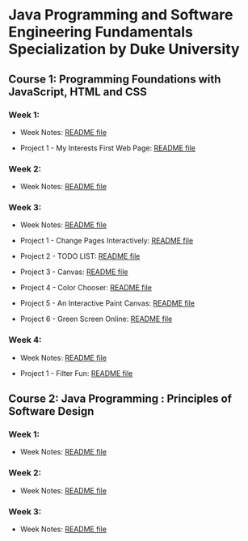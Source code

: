 # Java Programming and Software Engineering Fundamentals Specialization by Duke University

## Course 1:  Programming Foundations with JavaScript, HTML and CSS

### Week 1: 

- Week Notes: 
<a href="https://github.com/KanzyKhaled/Java-Programming-and-Software-Engineering-Fundamentals-Specialization-by-Duke-University/blob/main/1-Programming-Foundations-with-JavaScript-HTML-and-CSS/Week1/README.md"> README file </a>
 

- Project 1 - My Interests First Web Page:
<a href="https://github.com/KanzyKhaled/Java-Programming-and-Software-Engineering-Fundamentals-Specialization-by-Duke-University/blob/main/1-Programming-Foundations-with-JavaScript-HTML-and-CSS/Week1/Exercises/project-1/README.md"> README file </a>
 
### Week 2:

- Week Notes:
<a href="https://github.com/KanzyKhaled/Java-Programming-and-Software-Engineering-Fundamentals-Specialization-by-Duke-University/blob/main/1-Programming-Foundations-with-JavaScript-HTML-and-CSS/Week2/README.md"> README file </a>

### Week 3: 

- Week Notes:
<a href="https://github.com/KanzyKhaled/Java-Programming-and-Software-Engineering-Fundamentals-Specialization-by-Duke-University/blob/main/1-Programming-Foundations-with-JavaScript-HTML-and-CSS/Week3/README.md"> README file </a>


- Project 1 - Change Pages Interactively:
<a href="https://github.com/KanzyKhaled/Java-Programming-and-Software-Engineering-Fundamentals-Specialization-by-Duke-University/blob/main/1-Programming-Foundations-with-JavaScript-HTML-and-CSS/Week3/Exercises/project-1/README.md"> README file </a>

- Project 2 - TODO LIST: 
<a href="https://github.com/KanzyKhaled/Java-Programming-and-Software-Engineering-Fundamentals-Specialization-by-Duke-University/blob/main/1-Programming-Foundations-with-JavaScript-HTML-and-CSS/Week3/Exercises/project-2/README.md"> README file </a>


- Project 3 - Canvas:
<a href="https://github.com/KanzyKhaled/Java-Programming-and-Software-Engineering-Fundamentals-Specialization-by-Duke-University/blob/main/1-Programming-Foundations-with-JavaScript-HTML-and-CSS/Week3/Exercises/project-3/README.md"> README file </a>


- Project 4 - Color Chooser: 
<a href="https://github.com/KanzyKhaled/Java-Programming-and-Software-Engineering-Fundamentals-Specialization-by-Duke-University/blob/main/1-Programming-Foundations-with-JavaScript-HTML-and-CSS/Week3/Exercises/project-4/README.md"> README file </a>


- Project 5 - An Interactive Paint Canvas:
<a href="https://github.com/KanzyKhaled/Java-Programming-and-Software-Engineering-Fundamentals-Specialization-by-Duke-University/blob/main/1-Programming-Foundations-with-JavaScript-HTML-and-CSS/Week3/Exercises/project-5/README.md"> README file </a>


- Project 6 - Green Screen Online:
<a href="https://github.com/KanzyKhaled/Java-Programming-and-Software-Engineering-Fundamentals-Specialization-by-Duke-University/blob/main/1-Programming-Foundations-with-JavaScript-HTML-and-CSS/Week3/Exercises/project-6/README.md"> README file </a>



### Week 4:  

- Week Notes:
<a href="https://github.com/KanzyKhaled/Java-Programming-and-Software-Engineering-Fundamentals-Specialization-by-Duke-University/blob/main/1-Programming-Foundations-with-JavaScript-HTML-and-CSS/Week4/README.md"> README file </a>

- Project 1 - Filter Fun:
<a href="https://github.com/KanzyKhaled/Java-Programming-and-Software-Engineering-Fundamentals-Specialization-by-Duke-University/blob/main/1-Programming-Foundations-with-JavaScript-HTML-and-CSS/Week4/Exercises/project-1/README.md"> README file </a>
 
 
## Course 2:  Java Programming : Principles of Software Design

### Week 1: 

- Week Notes: 
<a href="https://github.com/KanzyKhaled/Java-Programming-and-Software-Engineering-Fundamentals-Specialization-by-Duke-University/blob/main/2-Java-Programming-Principles-of-Software-Design/Week1/README.md"> README file </a>
 
### Week 2:

- Week Notes: 
<a href="https://github.com/KanzyKhaled/Java-Programming-and-Software-Engineering-Fundamentals-Specialization-by-Duke-University/blob/main/2-Java-Programming-Principles-of-Software-Design/Week2/README.md"> README file </a>
 
### Week 3:

- Week Notes: 
<a href="https://github.com/KanzyKhaled/Java-Programming-and-Software-Engineering-Fundamentals-Specialization-by-Duke-University/blob/main/2-Java-Programming-Principles-of-Software-Design/Week3/README.md"> README file </a>
 